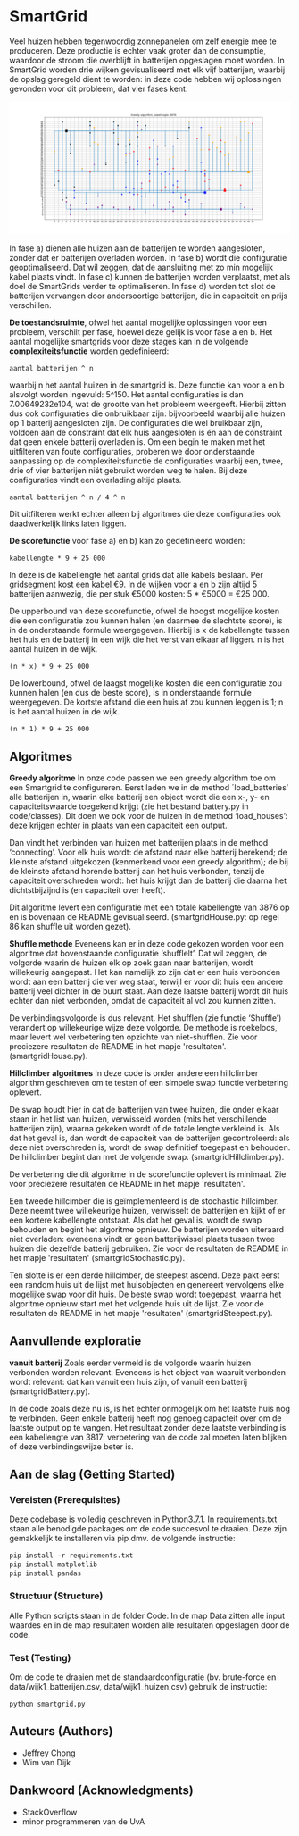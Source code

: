 # SmartGrid

Veel huizen hebben tegenwoordig zonnepanelen om zelf energie mee te produceren. Deze productie is echter vaak groter dan de consumptie, waardoor de stroom die overblijft in batterijen opgeslagen moet worden. In SmartGrid worden drie wijken gevisualiseerd met elk vijf batterijen, waarbij de opslag geregeld dient te worden: in deze code hebben wij oplossingen gevonden voor dit probleem, dat vier fases kent.

![Wijk 1 met kabellengte 3772](https://github.com/jeffrey1586/SmartGrid/blob/master/doc/better%20visualization%20standard%20wijk1.png)  

In fase a) dienen alle huizen aan de batterijen te worden aangesloten, zonder dat er batterijen overladen worden. In fase b) wordt die configuratie geoptimaliseerd. Dat wil zeggen, dat de aansluiting met zo min mogelijk kabel plaats vindt. In fase c) kunnen de batterijen worden verplaatst, met als doel de SmartGrids verder te optimaliseren. In fase d) worden tot slot de batterijen vervangen door andersoortige batterijen, die in capaciteit en prijs verschillen.

**De toestandsruimte**, ofwel het aantal mogelijke oplossingen voor een probleem, verschilt per fase, hoewel deze gelijk is voor fase a en b. Het aantal mogelijke smartgrids voor deze stages kan in de volgende **complexiteitsfunctie** worden gedefinieerd:

    aantal batterijen ^ n

waarbij n het aantal huizen in de smartgrid is. Deze functie kan voor a en b alsvolgt worden ingevuld: 5^150. Het aantal configuraties is dan 7.00649232e104, wat de grootte van het probleem weergeeft. Hierbij zitten dus ook configuraties die onbruikbaar zijn: bijvoorbeeld waarbij alle huizen op 1 batterij aangesloten zijn. De configuraties die wel bruikbaar zijn, voldoen aan de constraint dat elk huis aangesloten is én aan de constraint dat geen enkele batterij overladen is. Om een begin te maken met het uitfilteren van foute configuraties, proberen we door onderstaande aanpassing op de complexiteitsfunctie de configuraties waarbij een, twee, drie of vier batterijen niét gebruikt worden weg te halen. Bij deze configuraties vindt een overlading altijd plaats.

    aantal batterijen ^ n / 4 ^ n

Dit uitfilteren werkt echter alleen bij algoritmes die deze configuraties ook daadwerkelijk links laten liggen.

**De scorefunctie** voor fase a) en b) kan zo gedefinieerd worden:

    kabellengte * 9 + 25 000

In deze is de kabellengte het aantal grids dat alle kabels beslaan. Per gridsegment kost een kabel €9. In de wijken voor a en b zijn altijd 5 batterijen aanwezig, die per stuk €5000 kosten: 5 * €5000 = €25 000.

De upperbound van deze scorefunctie, ofwel de hoogst mogelijke kosten die een configuratie zou kunnen halen (en daarmee de slechtste score), is in de onderstaande formule weergegeven. Hierbij is x de kabellengte tussen het huis en de batterij in een wijk die het verst van elkaar af liggen. n is het aantal huizen in de wijk.

    (n * x) * 9 + 25 000

De lowerbound, ofwel de laagst mogelijke kosten die een configuratie zou kunnen halen (en dus de beste score), is in onderstaande formule weergegeven. De kortste afstand die een huis af zou kunnen leggen is 1; n is het aantal huizen in de wijk.

    (n * 1) * 9 + 25 000

## Algoritmes
**Greedy algoritme**
In onze code passen we een greedy algorithm toe om een Smartgrid te configureren. Eerst laden we in de method ´load_batteries’ alle batterijen in, waarin elke batterij een object wordt die een x-, y- en capaciteitswaarde toegekend krijgt (zie het bestand battery.py in code/classes). Dit doen we ook voor de huizen in de method ‘load_houses’: deze krijgen echter in plaats van een capaciteit een output.

Dan vindt het verbinden van huizen met batterijen plaats in de method ‘connecting’. Voor elk huis wordt:
de afstand naar elke batterij berekend;
de kleinste afstand uitgekozen (kenmerkend voor een greedy algorithm);
de bij de kleinste afstand horende batterij aan het huis verbonden, tenzij de capaciteit overschreden wordt: het huis krijgt dan de batterij die daarna het dichtstbijzijnd is (en capaciteit over heeft).

Dit algoritme levert een configuratie met een totale kabellengte van 3876 op en is bovenaan de README gevisualiseerd.
(smartgridHouse.py: op regel 86 kan shuffle uit worden gezet).

**Shuffle methode**
Eveneens kan er in deze code gekozen worden voor een algoritme dat bovenstaande configuratie ‘shufflelt’. Dat wil zeggen, de volgorde waarin de huizen elk op zoek gaan naar batterijen, wordt willekeurig aangepast. Het kan namelijk zo zijn dat er een huis verbonden wordt aan een batterij die ver weg staat, terwijl er voor dit huis een andere batterij veel dichter in de buurt staat. Aan deze laatste batterij wordt dit huis echter dan niet verbonden, omdat de capaciteit al vol zou kunnen zitten.

De verbindingsvolgorde is dus relevant. Het shufflen (zie functie ‘Shuffle’) verandert op willekeurige wijze deze volgorde. De methode is roekeloos, maar levert wel verbetering ten opzichte van niet-shufflen. Zie voor preciezere resultaten de README in het mapje 'resultaten'.
(smartgridHouse.py).

**Hillclimber algoritmes**
In deze code is onder andere een hillclimber algorithm geschreven om te testen of een simpele swap functie verbetering oplevert.

De swap houdt hier in dat de batterijen van twee huizen, die onder elkaar staan in het list van huizen, verwisseld worden (mits het verschillende batterijen zijn), waarna gekeken wordt of de totale lengte verkleind is. Als dat het geval is, dan wordt de capaciteit van de batterijen gecontroleerd: als deze niet overschreden is, wordt de swap definitief toegepast en behouden. De hillclimber begint dan met de volgende swap. (smartgridHillclimber.py).

De verbetering die dit algoritme in de scorefunctie oplevert is minimaal. Zie voor preciezere resultaten de README in het mapje 'resultaten'.

Een tweede hillcimber die is geïmplementeerd is de stochastic hillcimber. Deze neemt twee willekeurige huizen, verwisselt de batterijen en kijkt of er een kortere kabellengte ontstaat. Als dat het geval is, wordt de swap behouden en begint het algoritme opnieuw. De batterijen worden uiteraard niet overladen: eveneens vindt er geen batterijwissel plaats tussen twee huizen die dezelfde batterij gebruiken. Zie voor de resultaten de README in het mapje 'resultaten' (smartgridStochastic.py).

Ten slotte is er een derde hillcimber, de steepest ascend. Deze pakt eerst een random huis uit de lijst met huisobjecten en genereert vervolgens elke mogelijke swap voor dit huis. De beste swap wordt toegepast, waarna het algoritme opnieuw start met het volgende huis uit de lijst. Zie voor de resultaten de README in het mapje 'resultaten' (smartgridSteepest.py).

## Aanvullende exploratie
**vanuit batterij**
Zoals eerder vermeld is de volgorde waarin huizen verbonden worden relevant. Eveneens is het object van waaruit verbonden wordt relevant: dat kan vanuit een huis zijn, of vanuit een batterij (smartgridBattery.py).

In de code zoals deze nu is, is het echter onmogelijk om het laatste huis nog te verbinden. Geen enkele batterij heeft nog genoeg capacteit over om de laatste output op te vangen. Het resultaat zonder deze laatste verbinding is een kabellengte van  3817: verbetering van de code zal moeten laten blijken of deze verbindingswijze beter is.

## Aan de slag (Getting Started)

### Vereisten (Prerequisites)

Deze codebase is volledig geschreven in [Python3.7.1](https://www.python.org/downloads/). In requirements.txt staan alle benodigde packages om de code succesvol te draaien. Deze zijn gemakkelijk te installeren via pip dmv. de volgende instructie:

```
pip install -r requirements.txt
pip install matplotlib
pip install pandas
```

### Structuur (Structure)

Alle Python scripts staan in de folder Code. In de map Data zitten alle input waardes en in de map resultaten worden alle resultaten opgeslagen door de code.

### Test (Testing)

Om de code te draaien met de standaardconfiguratie (bv. brute-force en data/wijk1_batterijen.csv, data/wijk1_huizen.csv) gebruik de instructie:

```
python smartgrid.py
```

## Auteurs (Authors)

* Jeffrey Chong
* Wim van Dijk

## Dankwoord (Acknowledgments)

* StackOverflow
* minor programmeren van de UvA
